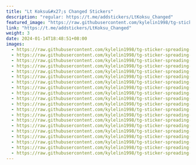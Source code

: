 ```yaml
---
title: "Lt Koksu&#x27;s Changed Stickers"
description: "regular: https://t.me/addstickers/LtKoksu_Changed"
featured_image: "https://raw.githubusercontent.com/kylelin1998/tg-sticker-spreading-worldwide-images/main/img/17e3795f-bde7-4cf7-8685-ad308016658d.jpg"
link: "https://t.me/addstickers/LtKoksu_Changed"
weight: 3
date: 2024-01-14T18:48:51+08:00
images:
  - https://raw.githubusercontent.com/kylelin1998/tg-sticker-spreading-worldwide-images/main/img/17e3795f-bde7-4cf7-8685-ad308016658d.jpg
  - https://raw.githubusercontent.com/kylelin1998/tg-sticker-spreading-worldwide-images/main/img/ab8465d6-61fb-443e-9309-3ef60397937c.jpg
  - https://raw.githubusercontent.com/kylelin1998/tg-sticker-spreading-worldwide-images/main/img/e1251287-ef80-4df0-8095-f9a37f250d59.jpg
  - https://raw.githubusercontent.com/kylelin1998/tg-sticker-spreading-worldwide-images/main/img/a3e22669-746b-4ad4-ad22-272e12415425.jpg
  - https://raw.githubusercontent.com/kylelin1998/tg-sticker-spreading-worldwide-images/main/img/1e414601-57d0-427e-b61b-e59a7344135a.jpg
  - https://raw.githubusercontent.com/kylelin1998/tg-sticker-spreading-worldwide-images/main/img/aa2edbf1-79d4-4a44-bf50-e89fce13a3d4.jpg
  - https://raw.githubusercontent.com/kylelin1998/tg-sticker-spreading-worldwide-images/main/img/0833a7a0-aac8-42d9-bb70-fff9827e44df.jpg
  - https://raw.githubusercontent.com/kylelin1998/tg-sticker-spreading-worldwide-images/main/img/015cf293-703c-4946-8e61-d61a2670f34f.jpg
  - https://raw.githubusercontent.com/kylelin1998/tg-sticker-spreading-worldwide-images/main/img/dce89675-904e-412d-a847-2cd732762ac1.jpg
  - https://raw.githubusercontent.com/kylelin1998/tg-sticker-spreading-worldwide-images/main/img/bd97f567-8b7e-4d1c-88bb-d62b9585da75.jpg
  - https://raw.githubusercontent.com/kylelin1998/tg-sticker-spreading-worldwide-images/main/img/4d9bd8bd-144d-4371-9c64-21b4d771da04.jpg
  - https://raw.githubusercontent.com/kylelin1998/tg-sticker-spreading-worldwide-images/main/img/7b0b0a64-945c-46d8-8881-611c92df9eec.jpg
  - https://raw.githubusercontent.com/kylelin1998/tg-sticker-spreading-worldwide-images/main/img/3085e034-5c33-4737-b569-faa634507f19.jpg
  - https://raw.githubusercontent.com/kylelin1998/tg-sticker-spreading-worldwide-images/main/img/7d5ff895-910e-464e-8c79-a8dfbbfec763.jpg
  - https://raw.githubusercontent.com/kylelin1998/tg-sticker-spreading-worldwide-images/main/img/0216fa16-24db-4c48-8bac-f89c39d20d8b.jpg
  - https://raw.githubusercontent.com/kylelin1998/tg-sticker-spreading-worldwide-images/main/img/e4b189ff-a3f8-474d-904c-e320c4f8dbfa.jpg
  - https://raw.githubusercontent.com/kylelin1998/tg-sticker-spreading-worldwide-images/main/img/dec4f6fa-f10a-487d-85fc-9ce17738e9f0.jpg
  - https://raw.githubusercontent.com/kylelin1998/tg-sticker-spreading-worldwide-images/main/img/d925b32c-09ba-4e02-91a8-c0f5ca127b1c.jpg
  - https://raw.githubusercontent.com/kylelin1998/tg-sticker-spreading-worldwide-images/main/img/c2513513-bd22-45a6-b16b-7b0d120672b0.jpg
  - https://raw.githubusercontent.com/kylelin1998/tg-sticker-spreading-worldwide-images/main/img/78aa5380-10cd-4281-9cbd-0b32b13001c4.jpg
---
```


